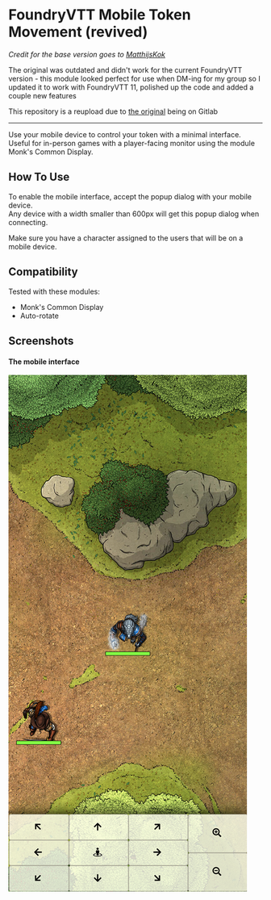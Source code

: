 # FoundryVTT Mobile Token Movement (revived)

_Credit for the base version goes to [MatthijsKok](https://gitlab.com/MatthijsKok)_

The original was outdated and didn't work for the current FoundryVTT version - this module looked perfect for use when DM-ing for my group 
so I updated it to work with FoundryVTT 11, polished up the code and added a couple new features

This repository is a reupload due to [the original](https://gitlab.com/MatthijsKok/mobile-token-movement) being on Gitlab

---

Use your mobile device to control your token with a minimal interface.  
Useful for in-person games with a player-facing monitor using the module Monk's Common Display.  

## How To Use
To enable the mobile interface, accept the popup dialog with your mobile device.  
Any device with a width smaller than 600px will get this popup dialog when connecting.

Make sure you have a character assigned to the users that will be on a mobile device.

## Compatibility
Tested with these modules:
- Monk's Common Display
- Auto-rotate

## Screenshots
#### The mobile interface
![](assets/screenshot1.png)

